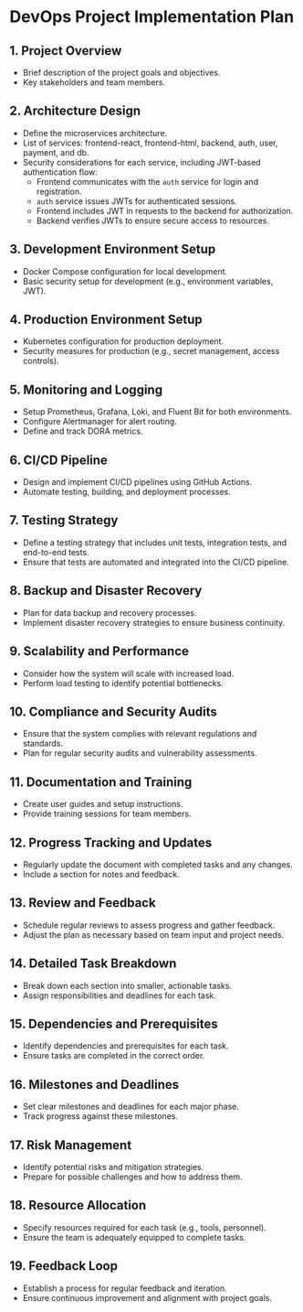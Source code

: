 # DevOps Project Implementation Plan

## 1. Project Overview
- Brief description of the project goals and objectives.
- Key stakeholders and team members.

## 2. Architecture Design
- Define the microservices architecture.
- List of services: frontend-react, frontend-html, backend, auth, user, payment, and db.
- Security considerations for each service, including JWT-based authentication flow:
  - Frontend communicates with the `auth` service for login and registration.
  - `auth` service issues JWTs for authenticated sessions.
  - Frontend includes JWT in requests to the backend for authorization.
  - Backend verifies JWTs to ensure secure access to resources.

## 3. Development Environment Setup
- Docker Compose configuration for local development.
- Basic security setup for development (e.g., environment variables, JWT).

## 4. Production Environment Setup
- Kubernetes configuration for production deployment.
- Security measures for production (e.g., secret management, access controls).

## 5. Monitoring and Logging
- Setup Prometheus, Grafana, Loki, and Fluent Bit for both environments.
- Configure Alertmanager for alert routing.
- Define and track DORA metrics.

## 6. CI/CD Pipeline
- Design and implement CI/CD pipelines using GitHub Actions.
- Automate testing, building, and deployment processes.

## 7. Testing Strategy
- Define a testing strategy that includes unit tests, integration tests, and end-to-end tests.
- Ensure that tests are automated and integrated into the CI/CD pipeline.

## 8. Backup and Disaster Recovery
- Plan for data backup and recovery processes.
- Implement disaster recovery strategies to ensure business continuity.

## 9. Scalability and Performance
- Consider how the system will scale with increased load.
- Perform load testing to identify potential bottlenecks.

## 10. Compliance and Security Audits
- Ensure that the system complies with relevant regulations and standards.
- Plan for regular security audits and vulnerability assessments.

## 11. Documentation and Training
- Create user guides and setup instructions.
- Provide training sessions for team members.

## 12. Progress Tracking and Updates
- Regularly update the document with completed tasks and any changes.
- Include a section for notes and feedback.

## 13. Review and Feedback
- Schedule regular reviews to assess progress and gather feedback.
- Adjust the plan as necessary based on team input and project needs.

## 14. Detailed Task Breakdown
- Break down each section into smaller, actionable tasks.
- Assign responsibilities and deadlines for each task.

## 15. Dependencies and Prerequisites
- Identify dependencies and prerequisites for each task.
- Ensure tasks are completed in the correct order.

## 16. Milestones and Deadlines
- Set clear milestones and deadlines for each major phase.
- Track progress against these milestones.

## 17. Risk Management
- Identify potential risks and mitigation strategies.
- Prepare for possible challenges and how to address them.

## 18. Resource Allocation
- Specify resources required for each task (e.g., tools, personnel).
- Ensure the team is adequately equipped to complete tasks.

## 19. Feedback Loop
- Establish a process for regular feedback and iteration.
- Ensure continuous improvement and alignment with project goals.
